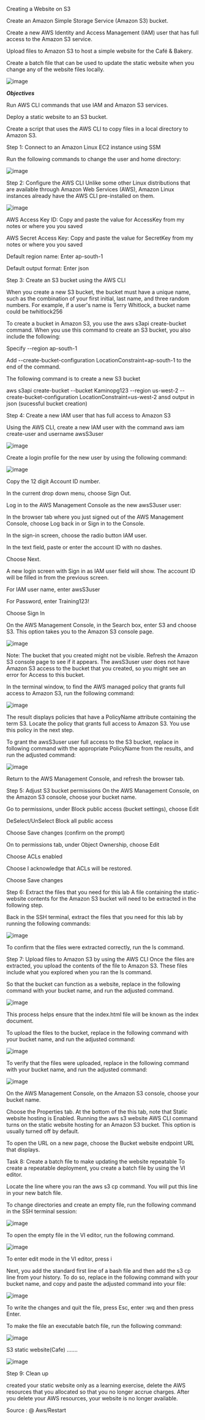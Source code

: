 Creating a Website on S3



Create an Amazon Simple Storage Service (Amazon S3) bucket.

Create a new AWS Identity and Access Management (IAM) user that has full access to the Amazon S3 service.

Upload files to Amazon S3 to host a simple website for the Café & Bakery.

Create a batch file that can be used to update the static website when you change any of the website files locally.

![image](https://github.com/AJAYKUMARREDDY7373/My-Training-Projects-Aws-/assets/154115376/05274e43-afee-424d-b2d9-99e0c6d61e71)

***Objectives***

Run AWS CLI commands that use IAM and Amazon S3 services.

Deploy a static website to an S3 bucket.

Create a script that uses the AWS CLI to copy files in a local directory to Amazon S3.

Step 1: Connect to an Amazon Linux EC2 instance using SSM

Run the following commands to change the user and home directory:

![image](https://github.com/AJAYKUMARREDDY7373/My-Training-Projects-Aws-/assets/154115376/8714e8e9-23ba-440c-9820-be9a20333895)

Step 2: Configure the AWS CLI Unlike some other Linux distributions that are available through Amazon Web Services (AWS), Amazon Linux instances already have the AWS CLI pre-installed on them.

![image](https://github.com/AJAYKUMARREDDY7373/My-Training-Projects-Aws-/assets/154115376/01ac127c-c007-4adc-a7bd-dd9214dc79b9)

AWS Access Key ID: Copy and paste the value for AccessKey from my notes or where you you saved

AWS Secret Access Key: Copy and paste the value for SecretKey from my notes or where you you saved

Default region name: Enter ap-south-1

Default output format: Enter json

Step 3: Create an S3 bucket using the AWS CLI

When you create a new S3 bucket, the bucket must have a unique name, such as the combination of your first initial, last name, and three random numbers. For example, if a user's name is Terry Whitlock, a bucket name could be twhitlock256

To create a bucket in Amazon S3, you use the aws s3api create-bucket command. When you use this command to create an S3 bucket, you also include the following:

Specify --region ap-south-1

Add --create-bucket-configuration LocationConstraint=ap-south-1 to the end of the command.

The following command is to create a new S3 bucket

aws s3api create-bucket --bucket Kaminopg123 --region us-west-2 --create-bucket-configuration LocationConstraint=us-west-2 ansd output in json (sucessful bucket creation)

Step 4: Create a new IAM user that has full access to Amazon S3

Using the AWS CLI, create a new IAM user with the command aws iam create-user and username awsS3user

![image](https://github.com/AJAYKUMARREDDY7373/My-Training-Projects-Aws-/assets/154115376/a9206932-2d7f-4d99-ab1c-2dfe259c4b3a)

Create a login profile for the new user by using the following command:

![image](https://github.com/AJAYKUMARREDDY7373/My-Training-Projects-Aws-/assets/154115376/1c084c25-a8c8-46f0-8636-db57321f8ee0)

Copy the 12 digit Account ID number.

In the current drop down menu, choose Sign Out.

Log in to the AWS Management Console as the new awsS3user user:

In the browser tab where you just signed out of the AWS Management Console, choose Log back in or Sign in to the Console.

In the sign-in screen, choose the radio button IAM user.

In the text field, paste or enter the account ID with no dashes.

Choose Next.

A new login screen with Sign in as IAM user field will show. The account ID will be filled in from the previous screen.

For IAM user name, enter awsS3user

For Password, enter Training123!

Choose Sign In

On the AWS Management Console, in the Search box, enter S3 and choose S3. This option takes you to the Amazon S3 console page.

![image](https://github.com/AJAYKUMARREDDY7373/My-Training-Projects-Aws-/assets/154115376/9a17c565-aecf-4cb3-b7ff-3eaadfc2083d)

Note: The bucket that you created might not be visible. Refresh the Amazon S3 console page to see if it appears. The awsS3user user does not have Amazon S3 access to the bucket that you created, so you might see an error for Access to this bucket.

In the terminal window, to find the AWS managed policy that grants full access to Amazon S3, run the following command:

![image](https://github.com/AJAYKUMARREDDY7373/My-Training-Projects-Aws-/assets/154115376/61a7b583-c530-400b-951b-113f415ee1a4)

The result displays policies that have a PolicyName attribute containing the term S3. Locate the policy that grants full access to Amazon S3. You use this policy in the next step.

To grant the awsS3user user full access to the S3 bucket, replace in following command with the appropriate PolicyName from the results, and run the adjusted command:

![image](https://github.com/AJAYKUMARREDDY7373/My-Training-Projects-Aws-/assets/154115376/5efbbf21-3ef7-4066-89e3-1f7e8f14bb90)

Return to the AWS Management Console, and refresh the browser tab.

Step 5: Adjust S3 bucket permissions On the AWS Management Console, on the Amazon S3 console, choose your bucket name.

Go to permissions, under Block public access (bucket settings), choose Edit

DeSelect/UnSelect Block all public access

Choose Save changes (confirm on the prompt)

On to permissions tab, under Object Ownership, choose Edit

Choose ACLs enabled

Choose I acknowledge that ACLs will be restored.

Choose Save changes

Step 6: Extract the files that you need for this lab A file containing the static-website contents for the Amazon S3 bucket will need to be extracted in the following step.

Back in the SSH terminal, extract the files that you need for this lab by running the following commands:

![image](https://github.com/AJAYKUMARREDDY7373/My-Training-Projects-Aws-/assets/154115376/bd9975e8-5e82-4400-9370-37426acac5b5)

To confirm that the files were extracted correctly, run the ls command.

Step 7: Upload files to Amazon S3 by using the AWS CLI Once the files are extracted, you upload the contents of the file to Amazon S3. These files include what you explored when you ran the ls command.

So that the bucket can function as a website, replace in the following command with your bucket name, and run the adjusted command.

![image](https://github.com/AJAYKUMARREDDY7373/My-Training-Projects-Aws-/assets/154115376/ac7b321f-55a4-45d5-a613-55352e1ac16f)

This process helps ensure that the index.html file will be known as the index document.

To upload the files to the bucket, replace in the following command with your bucket name, and run the adjusted command:

![image](https://github.com/AJAYKUMARREDDY7373/My-Training-Projects-Aws-/assets/154115376/6bfa94a8-3253-4e0d-8c08-3e20405e086c)

To verify that the files were uploaded, replace in the following command with your bucket name, and run the adjusted command:

![image](https://github.com/AJAYKUMARREDDY7373/My-Training-Projects-Aws-/assets/154115376/7aa133b1-01ed-4504-8b34-fe3f1cb1e7b6)

On the AWS Management Console, on the Amazon S3 console, choose your bucket name.

Choose the Properties tab. At the bottom of the this tab, note that Static website hosting is Enabled. Running the aws s3 website AWS CLI command turns on the static website hosting for an Amazon S3 bucket. This option is usually turned off by default.

To open the URL on a new page, choose the Bucket website endpoint URL that displays.

Task 8: Create a batch file to make updating the website repeatable To create a repeatable deployment, you create a batch file by using the VI editor.

Locate the line where you ran the aws s3 cp command. You will put this line in your new batch file.

To change directories and create an empty file, run the following command in the SSH terminal session:

![image](https://github.com/AJAYKUMARREDDY7373/My-Training-Projects-Aws-/assets/154115376/6bc3a75f-3141-4038-80ad-02feb89df796)

To open the empty file in the VI editor, run the following command.

![image](https://github.com/AJAYKUMARREDDY7373/My-Training-Projects-Aws-/assets/154115376/44a8954a-5ad6-451e-bb7b-95a1e9c3b442)

To enter edit mode in the VI editor, press i

Next, you add the standard first line of a bash file and then add the s3 cp line from your history. To do so, replace in the following command with your bucket name, and copy and paste the adjusted command into your file:

![image](https://github.com/AJAYKUMARREDDY7373/My-Training-Projects-Aws-/assets/154115376/9c48c8c3-b9a8-4821-8581-4803cc01d97e)

To write the changes and quit the file, press Esc, enter :wq and then press Enter.

To make the file an executable batch file, run the following command:

![image](https://github.com/AJAYKUMARREDDY7373/My-Training-Projects-Aws-/assets/154115376/206032de-f342-42c7-a141-e1bb1ac5077b)

S3 static website(Cafe) .......

![image](https://github.com/AJAYKUMARREDDY7373/My-Training-Projects-Aws-/assets/154115376/7640c14c-bab1-47c9-bd1d-4c92d98a5af9)

Step 9: Clean up

created your static website only as a learning exercise, delete the AWS resources that you allocated so that you no longer accrue charges. After you delete your AWS resources, your website is no longer available.

Source : @ Aws/Restart














